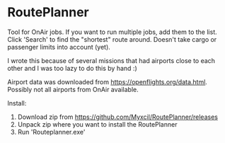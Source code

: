 # RoutePlanner

Tool for OnAir jobs. If you want to run multiple jobs, add them to the list. Click 'Search' to find the "shortest" route around. 
Doesn't take cargo or passenger limits into account (yet). 

I wrote this because of several missions that had airports close to each other and I was too lazy to do this by hand :)

Airport data was downloaded from https://openflights.org/data.html. Possibly not all airports from OnAir available.

Install:
1. Download zip from https://github.com/Myxcil/RoutePlanner/releases 
2. Unpack zip where you want to install the RoutePlanner
3. Run 'Routeplanner.exe'
